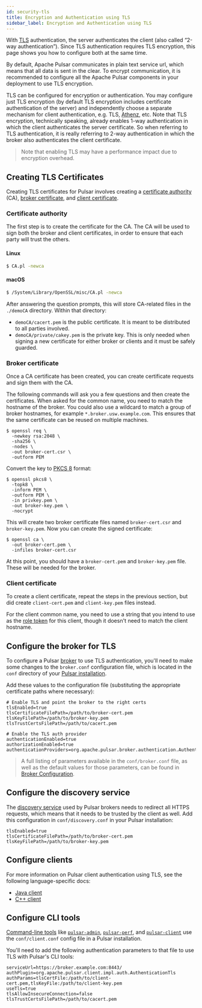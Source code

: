 ```yaml
---
id: security-tls
title: Encryption and Authentication using TLS
sidebar_label: Encryption and Authentication using TLS
---
```


With [TLS](https://en.wikipedia.org/wiki/Transport_Layer_Security) authentication, the server authenticates the client (also called “2-way authentication”).
Since TLS authentication requires TLS encryption, this page shows you how to configure both at the same time.

By default, Apache Pulsar communicates in plain text service url, which means that all data is sent in the clear.
To encrypt communication, it is recommended to configure all the Apache Pulsar components in your deployment to use TLS encryption.

TLS can be configured for encryption or authentication. You may configure just TLS encryption
(by default TLS encryption includes certificate authentication of the server) and independently choose a separate mechanism
for client authentication, e.g. TLS, [Athenz](security-athenz.md), etc. Note that TLS encryption, technically speaking, already enables
1-way authentication in which the client authenticates the server certificate. So when referring to TLS authentication, it is really
referring to 2-way authentication in which the broker also authenticates the client certificate.

> Note that enabling TLS may have a performance impact due to encryption overhead.

## Creating TLS Certificates

Creating TLS certificates for Pulsar involves creating a [certificate authority](#certificate-authority) (CA), [broker certificate](#broker-certificate), and [client certificate](#client-certificate).

### Certificate authority

The first step is to create the certificate for the CA. The CA will be used to sign both the broker and client certificates, in order to ensure that each party will trust the others.

#### Linux

```bash
$ CA.pl -newca
```

#### macOS

```bash
$ /System/Library/OpenSSL/misc/CA.pl -newca
```

After answering the question prompts, this will store CA-related files in the `./demoCA` directory. Within that directory:

* `demoCA/cacert.pem` is the public certificate. It is meant to be distributed to all parties involved.
* `demoCA/private/cakey.pem` is the private key. This is only needed when signing a new certificate for either broker or clients and it must be safely guarded.

### Broker certificate

Once a CA certificate has been created, you can create certificate requests and sign them with the CA.

The following commands will ask you a few questions and then create the certificates. When asked for the common name, you need to match the hostname of the broker. You could also use a wildcard to match a group of broker hostnames, for example `*.broker.usw.example.com`. This ensures that the same certificate can be reused on multiple machines.

```shell
$ openssl req \
  -newkey rsa:2048 \
  -sha256 \
  -nodes \
  -out broker-cert.csr \
  -outform PEM
```

Convert the key to [PKCS 8](https://en.wikipedia.org/wiki/PKCS_8) format:

```shell
$ openssl pkcs8 \
  -topk8 \
  -inform PEM \
  -outform PEM \
  -in privkey.pem \
  -out broker-key.pem \
  -nocrypt
```

This will create two broker certificate files named `broker-cert.csr` and `broker-key.pem`. Now you can create the signed certificate:

```shell
$ openssl ca \
  -out broker-cert.pem \
  -infiles broker-cert.csr
```

At this point, you should have a `broker-cert.pem` and `broker-key.pem` file. These will be needed for the broker.

### Client certificate

To create a client certificate, repeat the steps in the previous section, but did create `client-cert.pem` and `client-key.pem` files instead.

For the client common name, you need to use a string that you intend to use as the [role token](security-overview.md#role-tokens) for this client, though it doesn't need to match the client hostname.

## Configure the broker for TLS

To configure a Pulsar [broker](reference-terminology.md#broker) to use TLS authentication, you'll need to make some changes to the `broker.conf` configuration file, which is located in the `conf` directory of your [Pulsar installation](getting-started-standalone.md).

Add these values to the configuration file (substituting the appropriate certificate paths where necessary):

```properties
# Enable TLS and point the broker to the right certs
tlsEnabled=true
tlsCertificateFilePath=/path/to/broker-cert.pem
tlsKeyFilePath=/path/to/broker-key.pem
tlsTrustCertsFilePath=/path/to/cacert.pem

# Enable the TLS auth provider
authenticationEnabled=true
authorizationEnabled=true
authenticationProviders=org.apache.pulsar.broker.authentication.AuthenticationProviderTls
```

> A full listing of parameters available in the `conf/broker.conf` file, as well as the default
> values for those parameters, can be found in [Broker Configuration](reference-configuration.md#broker).

## Configure the discovery service

The [discovery service](reference-terminology.md#service-discovery) used by Pulsar brokers needs to redirect all HTTPS requests, which means that it needs to be trusted by the client as well. Add this configuration in `conf/discovery.conf` in your Pulsar installation:

```properties
tlsEnabled=true
tlsCertificateFilePath=/path/to/broker-cert.pem
tlsKeyFilePath=/path/to/broker-key.pem
```

## Configure clients

For more information on Pulsar client authentication using TLS, see the following language-specific docs:

* [Java client](client-libraries-java.md)
* [C++ client](client-libraries-cpp.md)

## Configure CLI tools

[Command-line tools](reference-cli-tools.md) like [`pulsar-admin`](reference-pulsar-admin.md), [`pulsar-perf`](reference-cli-tools.md#pulsar-perf), and [`pulsar-client`](reference-cli-tools.md#pulsar-client) use the `conf/client.conf` config file in a Pulsar installation.

You'll need to add the following authentication parameters to that file to use TLS with Pulsar's CLI tools:

```properties
serviceUrl=https://broker.example.com:8443/
authPlugin=org.apache.pulsar.client.impl.auth.AuthenticationTls
authParams=tlsCertFile:/path/to/client-cert.pem,tlsKeyFile:/path/to/client-key.pem
useTls=true
tlsAllowInsecureConnection=false
tlsTrustCertsFilePath=/path/to/cacert.pem
```

